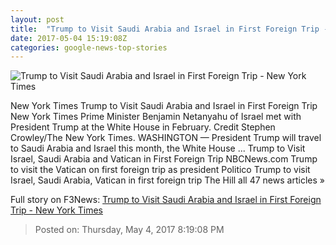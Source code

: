 ```yaml
---
layout: post
title:  "Trump to Visit Saudi Arabia and Israel in First Foreign Trip - New York Times"
date: 2017-05-04 15:19:08Z
categories: google-news-top-stories
---
```


![Trump to Visit Saudi Arabia and Israel in First Foreign Trip - New York Times](https://static01.nyt.com/images/2017/05/05/us/05diplo/05diplo-facebookJumbo.jpg)

New York Times Trump to Visit Saudi Arabia and Israel in First Foreign Trip New York Times Prime Minister Benjamin Netanyahu of Israel met with President Trump at the White House in February. Credit Stephen Crowley/The New York Times. WASHINGTON — President Trump will travel to Saudi Arabia and Israel this month, the White House ... Trump to Visit Israel, Saudi Arabia and Vatican in First Foreign Trip NBCNews.com Trump to visit the Vatican on first foreign trip as president Politico Trump to visit Israel, Saudi Arabia, Vatican in first foreign trip The Hill all 47 news articles »


Full story on F3News: [Trump to Visit Saudi Arabia and Israel in First Foreign Trip - New York Times](http://www.f3nws.com/n/hVfvgH)

> Posted on: Thursday, May 4, 2017 8:19:08 PM
